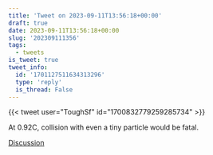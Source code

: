 ```yaml
---
title: 'Tweet on 2023-09-11T13:56:18+00:00'
draft: true
date: 2023-09-11T13:56:18+00:00
slug: '202309111356'
tags:
  - tweets
is_tweet: true
tweet_info:
  id: '1701127511634313296'
  type: 'reply'
  is_thread: False
---
```




{{< tweet user="ToughSf" id="1700832779259285734" >}}

At 0.92C, collision with even a tiny particle would be fatal.

[Discussion](https://x.com/sytelus/status/1701127511634313296)
